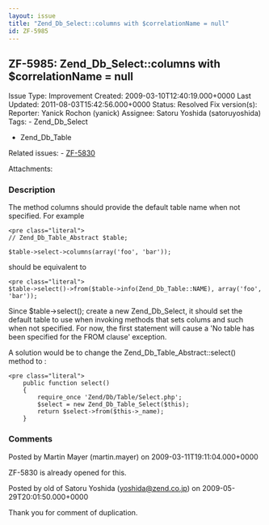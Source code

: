 ```yaml
---
layout: issue
title: "Zend_Db_Select::columns with $correlationName = null"
id: ZF-5985
---
```


ZF-5985: Zend\_Db\_Select::columns with $correlationName = null
---------------------------------------------------------------

 Issue Type: Improvement Created: 2009-03-10T12:40:19.000+0000 Last Updated: 2011-08-03T15:42:56.000+0000 Status: Resolved Fix version(s): 
 Reporter:  Yanick Rochon (yanick)  Assignee:  Satoru Yoshida (satoruyoshida)  Tags: - Zend\_Db\_Select
- Zend\_Db\_Table
 
 Related issues: - [ZF-5830](/issues/browse/ZF-5830)
 
 Attachments: 
### Description

The method columns should provide the default table name when not specified. For example

 
    <pre class="literal">
    // Zend_Db_Table_Abstract $table; 
    
    $table->select->columns(array('foo', 'bar')); 


should be equivalent to

 
    <pre class="literal">
    $table->select()->from($table->info(Zend_Db_Table::NAME), array('foo', 'bar'));


Since $table->select(); create a new Zend\_Db\_Select, it should set the default table to use when invoking methods that sets colums and such when not specified. For now, the first statement will cause a 'No table has been specified for the FROM clause' exception.

A solution would be to change the Zend\_Db\_Table\_Abstract::select() method to :

 
    <pre class="literal">
        public function select()
        {
            require_once 'Zend/Db/Table/Select.php';
            $select = new Zend_Db_Table_Select($this);
            return $select->from($this->_name);
        }


 

 

### Comments

Posted by Martin Mayer (martin.mayer) on 2009-03-11T19:11:04.000+0000

ZF-5830 is already opened for this.

 

 

Posted by old of Satoru Yoshida (yoshida@zend.co.jp) on 2009-05-29T20:01:50.000+0000

Thank you for comment of duplication.

 

 